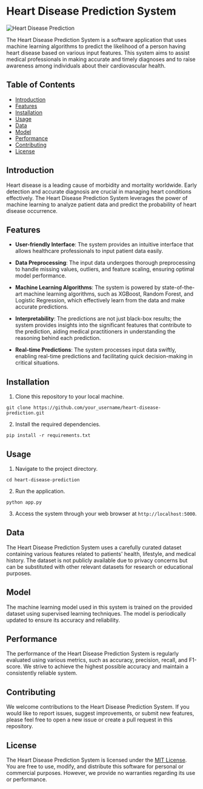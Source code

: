 # Heart Disease Prediction System

![Heart Disease Prediction](path_to_image.png)

The Heart Disease Prediction System is a software application that uses machine learning algorithms to predict the likelihood of a person having heart disease based on various input features. This system aims to assist medical professionals in making accurate and timely diagnoses and to raise awareness among individuals about their cardiovascular health.

## Table of Contents

- [Introduction](#introduction)
- [Features](#features)
- [Installation](#installation)
- [Usage](#usage)
- [Data](#data)
- [Model](#model)
- [Performance](#performance)
- [Contributing](#contributing)
- [License](#license)

## Introduction

Heart disease is a leading cause of morbidity and mortality worldwide. Early detection and accurate diagnosis are crucial in managing heart conditions effectively. The Heart Disease Prediction System leverages the power of machine learning to analyze patient data and predict the probability of heart disease occurrence.

## Features

- **User-friendly Interface**: The system provides an intuitive interface that allows healthcare professionals to input patient data easily.

- **Data Preprocessing**: The input data undergoes thorough preprocessing to handle missing values, outliers, and feature scaling, ensuring optimal model performance.

- **Machine Learning Algorithms**: The system is powered by state-of-the-art machine learning algorithms, such as XGBoost, Random Forest, and Logistic Regression, which effectively learn from the data and make accurate predictions.

- **Interpretability**: The predictions are not just black-box results; the system provides insights into the significant features that contribute to the prediction, aiding medical practitioners in understanding the reasoning behind each prediction.

- **Real-time Predictions**: The system processes input data swiftly, enabling real-time predictions and facilitating quick decision-making in critical situations.

## Installation

1. Clone this repository to your local machine.

```
git clone https://github.com/your_username/heart-disease-prediction.git
```

2. Install the required dependencies.

```
pip install -r requirements.txt
```

## Usage

1. Navigate to the project directory.

```
cd heart-disease-prediction
```

2. Run the application.

```
python app.py
```

3. Access the system through your web browser at `http://localhost:5000`.

## Data

The Heart Disease Prediction System uses a carefully curated dataset containing various features related to patients' health, lifestyle, and medical history. The dataset is not publicly available due to privacy concerns but can be substituted with other relevant datasets for research or educational purposes.

## Model

The machine learning model used in this system is trained on the provided dataset using supervised learning techniques. The model is periodically updated to ensure its accuracy and reliability.

## Performance

The performance of the Heart Disease Prediction System is regularly evaluated using various metrics, such as accuracy, precision, recall, and F1-score. We strive to achieve the highest possible accuracy and maintain a consistently reliable system.

## Contributing

We welcome contributions to the Heart Disease Prediction System. If you would like to report issues, suggest improvements, or submit new features, please feel free to open a new issue or create a pull request in this repository.

## License

The Heart Disease Prediction System is licensed under the [MIT License](LICENSE). You are free to use, modify, and distribute this software for personal or commercial purposes. However, we provide no warranties regarding its use or performance.
